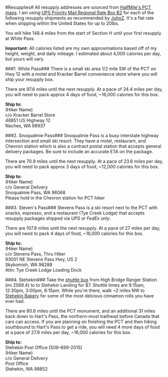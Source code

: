 #Resupplies#
All resupply addresses are sourced from [HalfMile's PCT maps](https://www.pctmap.net/maps/). I am using [UPS Priority Mail Regional Rate Box B2](https://store.usps.com/store/browse/uspsProductDetailMultiSkuDropDown.jsp?productId=P_RRB_B2) for each of the following resupply shipments as recommended by [JohnZ](http://johnzahorian.com/). It's a flat rate when shipping within the United States for up to 20lbs.

You will hike 148.4 miles from the start of Section H until your first resupply at White Pass.

**Important:** All calories listed are my own approximations based off of my height, weight, and daily mileage. I estimated about 4,000 calories per day, but yours will vary.

###1. White Pass###
There is a small ski area 1/2 mile SW of the PCT on Hwy 12 with a motel and Kracker Barrel convenience store where you will ship your resupply box.

There are 97.6 miles until the next resupply. At a pace of 24.4 miles per day, you will need to pack approx 4 days of food, ~16,000 calories for this box. 

**Ship to:**<br>
(Hiker Name)<br>
c/o Kracker Barrel Store<br>
48851 US Highway 12<br>
Naches, WA 98937<br>

###2. Snoqualmie Pass###
Snoqualmie Pass is a busy interstate highway intersection and small ski resort. They have a motel, restaurant, and Chevron station which is also a contract postal station that accepts general delivery packages. Be sure to include an accurate ETA on the package.

There are 70.9 miles until the next resupply. At a pace of 23.6 miles per day, you will need to pack approx 3 days of food, ~12,000 calories for this box.

**Ship to:**<br>
(Hiker Name)<br>
c/o General Delivery<br>
Snoqualmie Pass, WA 96068<br>
Please hold in the Chevron station for PCT hiker<br>

###3. Steven's Pass###
Stevens Pass is a ski resort next to the PCT with snacks, espresso, and a restaurant (Tye Creek Lodge) that accepts resupply packages shipped via *UPS or FedEx only*.

There are 107.8 miles until the next resupply. At a pace of 27 miles per day, you will need to pack 4 days of food, ~16,000 calories for this box.

**Ship to:**<br>
(Hiker Name)<br>
c/o Stevens Pass, Thru Hiker<br>
93001 NE Stevens Pass Hwy, US 2<br>
Skykomish, WA 98288<br>
Attn: Tye Creek Lodge Loading Dock

###4. Stehekin###
Take the [shuttle bus](https://www.nps.gov/noca/planyourvisit/stehekin-transportation.htm) from High Bridge Ranger Station (mi 2569.4) to to Stehekin Landing for $7. Shuttle times are 9:15am, 12:30pm, 3:00pm, 6:15pm. While you're there, walk ~2 miles NW to [Stehekin Bakery](http://stehekinpastry.com/stehekin-pastry-company_294.html) for some of the most delcious cinnamon rolls you have ever had.

There are 80.6 miles until the PCT monument, and an additional 31 miles back down to Hart's Pass, the northern-most trailhead before Canada that cars can access. If you are planning on finishing the PCT and then hiking southbound to Hart's Pass to get a ride, you will need 4 more days of food at a pace of 27.9 miles per day, ~16,000 calories for this box.

**Ship to:**<br>
Stehekin Post Office [509-699-2015]<br>
(Hiker Name)<br>
c/o General Delivery<br>
Post Office<br>
Stehekin, WA 98852 
